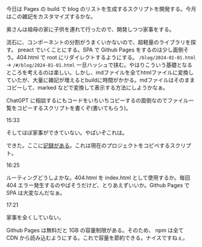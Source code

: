 今日は Pages の build で blog のリストを生成するスクリプトを開発する。今月はこの雑記をカスタマイズするかな。

奥さんは祖母の家に子供を連れて行ったので、開発しつつ家事をする。

流石に、コンポーネントの分割がうまくいかないので、超軽量のライブラリを探す。 preact でいくことにする。SPA で Github Pages をするのは少し面倒そう。404.html で root にリダイレクトするようにする。 `/blog/2024-01-01.html` -> `/#/blog/2024-01-01.html` 一旦ハッシュで挟む。やはりこういう基礎となるところを考えるのは楽しい。しかし、mdファイルを全てhtmlファイルに変換していたが、大量に雑記が増えるとbuildに時間がかかる。mdファイルはそのままコピーして、marked などで変換して表示する方法にしようかなぁ。

ChatGPT に相談するにもコードをいちいちコピーするの面倒なのでファイル一覧をコピーするスクリプトを書くぞ(書いてもらう)。

15:33

そしてほぼ家事ができていない。やばいぞこれは。

できた。ここに[記録がある](https://chat.openai.com/share/4ea06cb9-9c13-4542-b8b8-9fc9684044b7)。これは現在のプロジェクトをコピペするスクリプト。

16:25

ルーティングどうしよかな。404.html を index.html として使用するか。毎回 404 エラー発生するのやばそうだけど、とりあえずいいか。Github Pages で SPA は大変なんだなぁ。

17:21

家事を全くしていない。

Github Pages は無料だと 1GB の容量制限がある。そのため、 npm は全て CDN から読み込むようにする。これで容量を節約できる。ナイスですねぇ。
